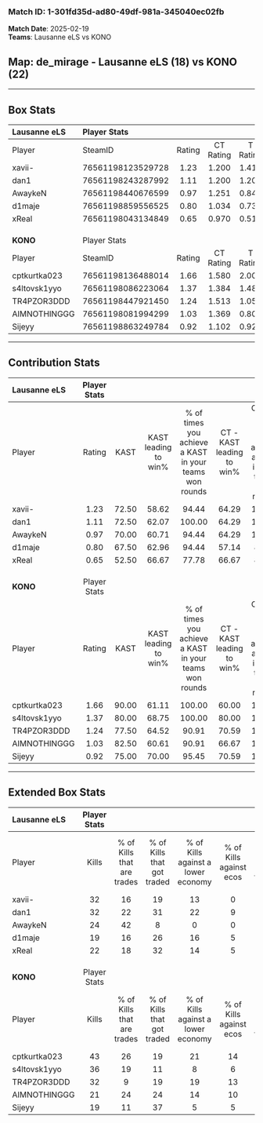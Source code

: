 ### Match ID: 1-301fd35d-ad80-49df-981a-345040ec02fb  
**Match Date**: 2025-02-19  
**Teams**: Lausanne eLS vs KONO  

## **Map**: de_mirage - Lausanne eLS (18) vs KONO (22)  
---  

## Box Stats  

| **Lausanne eLS** | Player Stats      |        |           |          |       |       |       |         |        |      |     |
| :- | :- | :-: | :-: | :-: | :-: | :-: | :-: | :-: | :-: | :-: | :-: |
| Player           | SteamID           | Rating | CT Rating | T Rating | KAST  |  ADR  | Kills | Assists | Deaths | K/D  | HS% |
| xavii-           | 76561198123529728 |  1.23  |   1.200   |  1.415   | 72.50 | 87.8  |  32   |    5    |   26   | 1.23 | 68  |
| dan1             | 76561198243287992 |  1.11  |   1.200   |  1.201   | 72.50 | 77.4  |  32   |   10    |   33   | 0.97 | 43  |
| AwaykeN          | 76561198440676599 |  0.97  |   1.251   |  0.848   | 70.00 | 66.1  |  24   |   12    |   27   | 0.89 | 29  |
| d1maje           | 76561198859556525 |  0.80  |   1.034   |  0.737   | 67.50 | 68.5  |  19   |   11    |   31   | 0.61 | 42  |
| xReal            | 76561198043134849 |  0.65  |   0.970   |  0.514   | 52.50 | 51.7  |  22   |    5    |   34   | 0.65 | 36  |
|                  |                   |        |           |          |       |       |       |         |        |      |     |
|                  |                   |        |           |          |       |       |       |         |        |      |     |
|                  |                   |        |           |          |       |       |       |         |        |      |     |
| **KONO**         | Player Stats      |        |           |          |       |       |       |         |        |      |     |
| Player           | SteamID           | Rating | CT Rating | T Rating | KAST  |  ADR  | Kills | Assists | Deaths | K/D  | HS% |
| cptkurtka023     | 76561198136488014 |  1.66  |   1.580   |  2.000   | 90.00 | 113.0 |  43   |    9    |   28   | 1.54 | 51  |
| s4ltovsk1yyo     | 76561198086223064 |  1.37  |   1.384   |  1.481   | 80.00 | 75.8  |  36   |    4    |   23   | 1.57 | 41  |
| TR4PZOR3DDD      | 76561198447921450 |  1.24  |   1.513   |  1.056   | 77.50 | 82.7  |  32   |    7    |   27   | 1.19 | 56  |
| AIMNOTHINGGG     | 76561198081994299 |  1.03  |   1.369   |  0.802   | 82.50 | 62.7  |  21   |   14    |   24   | 0.88 | 57  |
| Sijeyy           | 76561198863249784 |  0.92  |   1.102   |  0.921   | 75.00 | 71.3  |  19   |   14    |   27   | 0.70 | 42  |
---  

## Contribution Stats  

| **Lausanne eLS** | Player Stats |       |                      |                                                        |                           |                                                             |                          |                                                            |
| :- | :-: | :-: | :-: | :-: | :-: | :-: | :-: | :-: |
| Player           |    Rating    | KAST  | KAST leading to win% | % of times you achieve a KAST in your teams won rounds | CT - KAST leading to win% | CT - % of times you achieve a KAST in your teams won rounds | T - KAST leading to win% | T - % of times you achieve a KAST in your teams won rounds |
| xavii-           |     1.23     | 72.50 |        58.62         |                         94.44                          |           64.29           |                           100.00                            |          53.33           |                           88.89                            |
| dan1             |     1.11     | 72.50 |        62.07         |                         100.00                         |           64.29           |                           100.00                            |          60.00           |                           100.00                           |
| AwaykeN          |     0.97     | 70.00 |        60.71         |                         94.44                          |           64.29           |                           100.00                            |          57.14           |                           88.89                            |
| d1maje           |     0.80     | 67.50 |        62.96         |                         94.44                          |           57.14           |                            88.89                            |          69.23           |                           100.00                           |
| xReal            |     0.65     | 52.50 |        66.67         |                         77.78                          |           66.67           |                            88.89                            |          66.67           |                           66.67                            |
|                  |              |       |                      |                                                        |                           |                                                             |                          |                                                            |
|                  |              |       |                      |                                                        |                           |                                                             |                          |                                                            |
|                  |              |       |                      |                                                        |                           |                                                             |                          |                                                            |
| **KONO**         | Player Stats |       |                      |                                                        |                           |                                                             |                          |                                                            |
| Player           |    Rating    | KAST  | KAST leading to win% | % of times you achieve a KAST in your teams won rounds | CT - KAST leading to win% | CT - % of times you achieve a KAST in your teams won rounds | T - KAST leading to win% | T - % of times you achieve a KAST in your teams won rounds |
| cptkurtka023     |     1.66     | 90.00 |        61.11         |                         100.00                         |           60.00           |                           100.00                            |          62.50           |                           100.00                           |
| s4ltovsk1yyo     |     1.37     | 80.00 |        68.75         |                         100.00                         |           80.00           |                           100.00                            |          58.82           |                           100.00                           |
| TR4PZOR3DDD      |     1.24     | 77.50 |        64.52         |                         90.91                          |           70.59           |                           100.00                            |          57.14           |                           80.00                            |
| AIMNOTHINGGG     |     1.03     | 82.50 |        60.61         |                         90.91                          |           66.67           |                           100.00                            |          53.33           |                           80.00                            |
| Sijeyy           |     0.92     | 75.00 |        70.00         |                         95.45                          |           70.59           |                           100.00                            |          69.23           |                           90.00                            |
---  

## Extended Box Stats  

| **Lausanne eLS** | Player Stats |                            |                            |                                    |                         |                              |                                 |        |                             |                                     |                          |                               |                            |
| :- | :-: | :-: | :-: | :-: | :-: | :-: | :-: | :-: | :-: | :-: | :-: | :-: | :-: |
| Player           |    Kills     | % of Kills that are trades | % of Kills that got traded | % of Kills against a lower economy | % of Kills against ecos | % of Kills that are flawless | % of Kills that are close duels | Deaths | % of Deaths that get traded | % of Deaths against a lower economy | % of Deaths against ecos | % of Deaths that are flawless | % of Deaths that are close |
| xavii-           |      32      |             16             |             19             |                 13                 |            0            |              56              |               22                |   26   |             23              |                  8                  |            0             |              73               |             8              |
| dan1             |      32      |             22             |             31             |                 22                 |            9            |              69              |                6                |   33   |             18              |                  6                  |            0             |              70               |             12             |
| AwaykeN          |      24      |             42             |             8              |                 0                  |            0            |              88              |                4                |   27   |             19              |                 11                  |            0             |              67               |             0              |
| d1maje           |      19      |             16             |             26             |                 16                 |            5            |              68              |                0                |   31   |             19              |                  6                  |            0             |              58               |             16             |
| xReal            |      22      |             18             |             32             |                 14                 |            5            |              77              |                9                |   34   |             21              |                  9                  |            0             |              85               |             6              |
|                  |              |                            |                            |                                    |                         |                              |                                 |        |                             |                                     |                          |                               |                            |
|                  |              |                            |                            |                                    |                         |                              |                                 |        |                             |                                     |                          |                               |                            |
|                  |              |                            |                            |                                    |                         |                              |                                 |        |                             |                                     |                          |                               |                            |
| **KONO**         | Player Stats |                            |                            |                                    |                         |                              |                                 |        |                             |                                     |                          |                               |                            |
| Player           |    Kills     | % of Kills that are trades | % of Kills that got traded | % of Kills against a lower economy | % of Kills against ecos | % of Kills that are flawless | % of Kills that are close duels | Deaths | % of Deaths that get traded | % of Deaths against a lower economy | % of Deaths against ecos | % of Deaths that are flawless | % of Deaths that are close |
| cptkurtka023     |      43      |             26             |             19             |                 21                 |           14            |              67              |               12                |   28   |             32              |                  4                  |            0             |              57               |             14             |
| s4ltovsk1yyo     |      36      |             19             |             11             |                 8                  |            6            |              83              |                3                |   23   |             17              |                  0                  |            0             |              91               |             0              |
| TR4PZOR3DDD      |      32      |             9              |             19             |                 19                 |           13            |              63              |               13                |   27   |             15              |                  0                  |            0             |              78               |             4              |
| AIMNOTHINGGG     |      21      |             24             |             24             |                 14                 |           10            |              81              |               10                |   24   |             25              |                  4                  |            4             |              67               |             13             |
| Sijeyy           |      19      |             11             |             37             |                 5                  |            5            |              53              |                5                |   27   |             26              |                  4                  |            0             |              67               |             15             |

